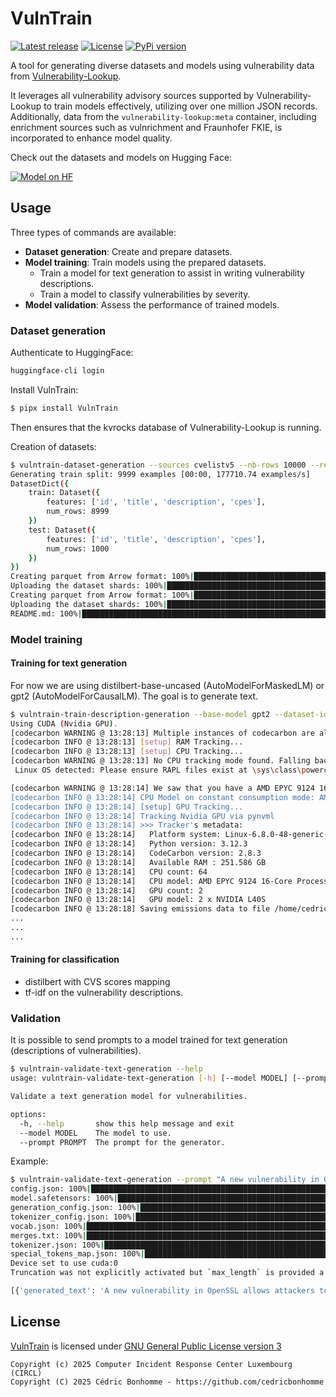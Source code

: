 # VulnTrain

[![Latest release](https://img.shields.io/github/release/vulnerability-lookup/VulnTrain.svg?style=flat-square)](https://github.com/vulnerability-lookup/VulnTrain/releases/latest)
[![License](https://img.shields.io/github/license/vulnerability-lookup/VulnTrain.svg?style=flat-square)](https://www.gnu.org/licenses/gpl-3.0.html)
[![PyPi version](https://img.shields.io/pypi/v/VulnTrain.svg?style=flat-square)](https://pypi.org/project/VulnTrain)


A tool for generating diverse datasets and models using vulnerability data from
[Vulnerability-Lookup](https://github.com/vulnerability-lookup/vulnerability-lookup).

It leverages all vulnerability advisory sources supported by Vulnerability-Lookup to train models effectively, utilizing over one million JSON records.  
Additionally, data from the ``vulnerability-lookup:meta`` container, including enrichment sources such as vulnrichment and Fraunhofer FKIE, is incorporated to enhance model quality.

Check out the datasets and models on Hugging Face: 

[![Model on HF](https://huggingface.co/datasets/huggingface/badges/resolve/main/model-on-hf-xl-dark.svg)](https://huggingface.co/CIRCL)


## Usage

Three types of commands are available:

- **Dataset generation**: Create and prepare datasets.
- **Model training**: Train models using the prepared datasets.
  - Train a model for text generation to assist in writing vulnerability descriptions.
  - Train a model to classify vulnerabilities by severity.
- **Model validation**: Assess the performance of trained models.


### Dataset generation

Authenticate to HuggingFace:

```bash
huggingface-cli login
```

Install VulnTrain:

```bash
$ pipx install VulnTrain
```

Then ensures that the kvrocks database of Vulnerability-Lookup is running.


Creation of datasets:

```bash
$ vulntrain-dataset-generation --sources cvelistv5 --nb-rows 10000 --repo-id CIRCL/vulnerability-dataset-10k
Generating train split: 9999 examples [00:00, 177710.74 examples/s]
DatasetDict({
    train: Dataset({
        features: ['id', 'title', 'description', 'cpes'],
        num_rows: 8999
    })
    test: Dataset({
        features: ['id', 'title', 'description', 'cpes'],
        num_rows: 1000
    })
})
Creating parquet from Arrow format: 100%|██████████████████████████████████████████████████████████████████████████████| 9/9 [00:00<00:00, 49.66ba/s]
Uploading the dataset shards: 100%|████████████████████████████████████████████████████████████████████████████████████| 1/1 [00:02<00:00,  2.03s/it]
Creating parquet from Arrow format: 100%|██████████████████████████████████████████████████████████████████████████████| 1/1 [00:00<00:00, 63.36ba/s]
Uploading the dataset shards: 100%|████████████████████████████████████████████████████████████████████████████████████| 1/1 [00:01<00:00,  1.19s/it]
README.md: 100%|████████████████████████████████████████████████████████████████████████████████████████████████████| 503/503 [00:00<00:00, 2.34MB/s]
```


### Model training

#### Training for text generation

For now we are using distilbert-base-uncased (AutoModelForMaskedLM) or gpt2 (AutoModelForCausalLM).
The goal is to generate text.

```bash
$ vulntrain-train-description-generation --base-model gpt2 --dataset-id CIRCL/vulnerability --repo-id CIRCL/vulnerability-description-generation-gpt2
Using CUDA (Nvidia GPU).
[codecarbon WARNING @ 13:28:13] Multiple instances of codecarbon are allowed to run at the same time.
[codecarbon INFO @ 13:28:13] [setup] RAM Tracking...
[codecarbon INFO @ 13:28:13] [setup] CPU Tracking...
[codecarbon WARNING @ 13:28:13] No CPU tracking mode found. Falling back on CPU constant mode. 
 Linux OS detected: Please ensure RAPL files exist at \sys\class\powercap\intel-rapl to measure CPU

[codecarbon WARNING @ 13:28:14] We saw that you have a AMD EPYC 9124 16-Core Processor but we don't know it. Please contact us.
[codecarbon INFO @ 13:28:14] CPU Model on constant consumption mode: AMD EPYC 9124 16-Core Processor
[codecarbon INFO @ 13:28:14] [setup] GPU Tracking...
[codecarbon INFO @ 13:28:14] Tracking Nvidia GPU via pynvml
[codecarbon INFO @ 13:28:14] >>> Tracker's metadata:
[codecarbon INFO @ 13:28:14]   Platform system: Linux-6.8.0-48-generic-x86_64-with-glibc2.39
[codecarbon INFO @ 13:28:14]   Python version: 3.12.3
[codecarbon INFO @ 13:28:14]   CodeCarbon version: 2.8.3
[codecarbon INFO @ 13:28:14]   Available RAM : 251.586 GB
[codecarbon INFO @ 13:28:14]   CPU count: 64
[codecarbon INFO @ 13:28:14]   CPU model: AMD EPYC 9124 16-Core Processor
[codecarbon INFO @ 13:28:14]   GPU count: 2
[codecarbon INFO @ 13:28:14]   GPU model: 2 x NVIDIA L40S
[codecarbon INFO @ 13:28:18] Saving emissions data to file /home/cedric/VulnTrain/emissions.csv                                    | 1/2700 [00:07<5:45:36,  7.68s/it]
...
...
...
```


#### Training for classification


- distilbert with CVS scores mapping
- tf-idf on the vulnerability descriptions.



### Validation

It is possible to send prompts to a model trained for text generation (descriptions of vulnerabilities).

```bash
$ vulntrain-validate-text-generation --help
usage: vulntrain-validate-text-generation [-h] [--model MODEL] [--prompt PROMPT]

Validate a text generation model for vulnerabilities.

options:
  -h, --help       show this help message and exit
  --model MODEL    The model to use.
  --prompt PROMPT  The prompt for the generator.
```

Example:

```bash
$ vulntrain-validate-text-generation --prompt "A new vulnerability in OpenSSL allows attackers to" --model CIRCL/vulnerability
config.json: 100%|█████████████████████████████████████████████████████████████████████████████████████████████████████████████████████████████████████████████████████████████████████████████████████████████████████████████████████████████████████████████████████████████████████████████████████████████████| 907/907 [00:00<00:00, 6.70MB/s]
model.safetensors: 100%|█████████████████████████████████████████████████████████████████████████████████████████████████████████████████████████████████████████████████████████████████████████████████████████████████████████████████████████████████████████████████████████████████████████████████████████| 498M/498M [00:12<00:00, 41.3MB/s]
generation_config.json: 100%|██████████████████████████████████████████████████████████████████████████████████████████████████████████████████████████████████████████████████████████████████████████████████████████████████████████████████████████████████████████████████████████████████████████████████████| 119/119 [00:00<00:00, 1.63MB/s]
tokenizer_config.json: 100%|███████████████████████████████████████████████████████████████████████████████████████████████████████████████████████████████████████████████████████████████████████████████████████████████████████████████████████████████████████████████████████████████████████████████████████| 556/556 [00:00<00:00, 4.01MB/s]
vocab.json: 100%|████████████████████████████████████████████████████████████████████████████████████████████████████████████████████████████████████████████████████████████████████████████████████████████████████████████████████████████████████████████████████████████████████████████████████████████████| 798k/798k [00:00<00:00, 3.25MB/s]
merges.txt: 100%|████████████████████████████████████████████████████████████████████████████████████████████████████████████████████████████████████████████████████████████████████████████████████████████████████████████████████████████████████████████████████████████████████████████████████████████████| 456k/456k [00:00<00:00, 5.58MB/s]
tokenizer.json: 100%|██████████████████████████████████████████████████████████████████████████████████████████████████████████████████████████████████████████████████████████████████████████████████████████████████████████████████████████████████████████████████████████████████████████████████████████| 3.56M/3.56M [00:00<00:00, 10.3MB/s]
special_tokens_map.json: 100%|█████████████████████████████████████████████████████████████████████████████████████████████████████████████████████████████████████████████████████████████████████████████████████████████████████████████████████████████████████████████████████████████████████████████████████| 470/470 [00:00<00:00, 3.51MB/s]
Device set to use cuda:0
Truncation was not explicitly activated but `max_length` is provided a specific value, please use `truncation=True` to explicitly truncate examples to max length. Defaulting to 'longest_first' truncation strategy. If you encode pairs of sequences (GLUE-style) with the tokenizer you can select this strategy more precisely by providing a specific strategy to `truncation`.

[{'generated_text': 'A new vulnerability in OpenSSL allows attackers to cause a Denial of Service (DoS) when receiving a specially crafted SIP message.\n\n\nThis issue affects: OpenSSL versions prior to 1.2.1\n\n\n\n *  OpenSSL 1.2.1 prior to 1.2.1-HF1, which fixes this issue.\n\n *  OpenSSL version 1.2.1 prior to 1.2.1-HF1 and OpenSSL 1.2.2 prior'}]
```



## License

[VulnTrain](https://github.com/vulnerability-lookup/VulnTrain) is licensed under
[GNU General Public License version 3](https://www.gnu.org/licenses/gpl-3.0.html)

~~~
Copyright (c) 2025 Computer Incident Response Center Luxembourg (CIRCL)
Copyright (C) 2025 Cédric Bonhomme - https://github.com/cedricbonhomme
~~~

